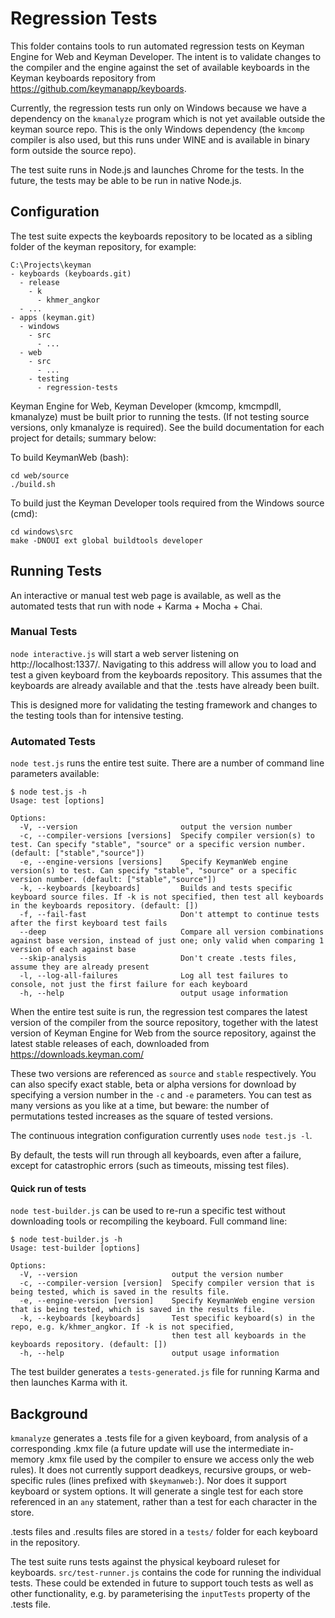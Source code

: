 # Regression Tests

This folder contains tools to run automated regression tests on Keyman Engine for Web 
and Keyman Developer. The intent is to validate changes to the compiler and the engine
against the set of available keyboards in the Keyman keyboards repository from
https://github.com/keymanapp/keyboards.

Currently, the regression tests run only on Windows because we have a dependency on
the `kmanalyze` program which is not yet available outside the keyman source repo. This
is the only Windows dependency (the `kmcomp` compiler is also used, but this runs under
WINE and is available in binary form outside the source repo).

The test suite runs in Node.js and launches Chrome for the tests. In the future, the 
tests may be able to be run in native Node.js.

## Configuration

The test suite expects the keyboards repository to be located as a sibling folder of
the keyman repository, for example:

    C:\Projects\keyman
    - keyboards (keyboards.git)
      - release
        - k
          - khmer_angkor
      - ...
    - apps (keyman.git)
      - windows
        - src
          - ...
      - web
        - src
          - ...
        - testing
          - regression-tests

Keyman Engine for Web, Keyman Developer (kmcomp, kmcmpdll, kmanalyze) must be built
prior to running the tests. (If not testing source versions, only kmanalyze is 
required). See the build documentation for each project for details; summary below:

To build KeymanWeb (bash):

    cd web/source
    ./build.sh

To build just the Keyman Developer tools required from the Windows source (cmd):

    cd windows\src
    make -DNOUI ext global buildtools developer


## Running Tests

An interactive or manual test web page is available, as well as the automated
tests that run with node + Karma + Mocha + Chai.

### Manual Tests

`node interactive.js` will start a web server listening on http://localhost:1337/. 
Navigating to this address will allow you to load and test a given keyboard from the
keyboards repository. This assumes that the keyboards are already available and that
the .tests have already been built.

This is designed more for validating the testing framework and changes to the testing
tools than for intensive testing.

### Automated Tests

`node test.js` runs the entire test suite. There are a number of command line 
parameters available:

    $ node test.js -h
    Usage: test [options]

    Options:
      -V, --version                       output the version number
      -c, --compiler-versions [versions]  Specify compiler version(s) to test. Can specify "stable", "source" or a specific version number. (default: ["stable","source"])
      -e, --engine-versions [versions]    Specify KeymanWeb engine version(s) to test. Can specify "stable", "source" or a specific version number. (default: ["stable","source"])
      -k, --keyboards [keyboards]         Builds and tests specific keyboard source files. If -k is not specified, then test all keyboards in the keyboards repository. (default: [])
      -f, --fail-fast                     Don't attempt to continue tests after the first keyboard test fails
      --deep                              Compare all version combinations against base version, instead of just one; only valid when comparing 1 version of each against base
      --skip-analysis                     Don't create .tests files, assume they are already present
      -l, --log-all-failures              Log all test failures to console, not just the first failure for each keyboard
      -h, --help                          output usage information

When the entire test suite is run, the regression test compares the latest version of 
the compiler from the source repository, together with the latest version of Keyman
Engine for Web from the source repository, against the latest stable releases of 
each, downloaded from https://downloads.keyman.com/

These two versions are referenced as `source` and `stable` respectively. You can
also specify exact stable, beta or alpha versions for download by specifying a
version number in the `-c` and `-e` parameters. You can test as many versions as
you like at a time, but beware: the number of permutations tested increases as 
the square of tested versions.

The continuous integration configuration currently uses `node test.js -l`.

By default, the tests will run through all keyboards, even after a failure, except
for catastrophic errors (such as timeouts, missing test files).

#### Quick run of tests

`node test-builder.js` can be used to re-run a specific test without downloading
tools or recompiling the keyboard. Full command line:

    $ node test-builder.js -h
    Usage: test-builder [options]

    Options:
      -V, --version                     output the version number
      -c, --compiler-version [version]  Specify compiler version that is being tested, which is saved in the results file.
      -e, --engine-version [version]    Specify KeymanWeb engine version that is being tested, which is saved in the results file.
      -k, --keyboards [keyboards]       Test specific keyboard(s) in the repo, e.g. k/khmer_angkor. If -k is not specified,
                                        then test all keyboards in the keyboards repository. (default: [])
      -h, --help                        output usage information

The test builder generates a `tests-generated.js` file for running Karma and then launches Karma with it.

## Background

`kmanalyze` generates a .tests file for a given keyboard, from analysis of a
corresponding .kmx file (a future update will use the intermediate in-memory 
.kmx file used by the compiler to ensure we access only the web rules). It
does not currently support deadkeys, recursive groups, or web-specific rules
(lines prefixed with `$keymanweb:`). Nor does it support keyboard or system
options. It will generate a single test for each store referenced in an `any`
statement, rather than a test for each character in the store.

.tests files and .results files are stored in a `tests/` folder for each 
keyboard in the repository.

The test suite runs tests against the physical keyboard ruleset for keyboards.
`src/test-runner.js` contains the code for running the individual tests. These
could be extended in future to support touch tests as well as other functionality,
e.g. by parameterising the `inputTests` property of the .tests file.
